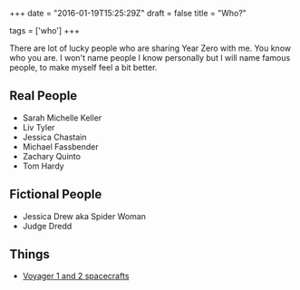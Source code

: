 +++
date = "2016-01-19T15:25:29Z"
draft = false
title = "Who?"

tags = ['who']
+++

There are lot of lucky people who are sharing Year Zero with me. You know who you are. I won't name people I know personally but I will name famous people, to make myself feel a bit better.

## Real People

- <i class="fa fa-angle-right" aria-hidden="true"></i> Sarah Michelle Keller
- <i class="fa fa-angle-right" aria-hidden="true"></i> Liv Tyler
- <i class="fa fa-angle-right" aria-hidden="true"></i> Jessica Chastain
- <i class="fa fa-angle-right" aria-hidden="true"></i> Michael Fassbender
- <i class="fa fa-angle-right" aria-hidden="true"></i> Zachary Quinto
- <i class="fa fa-angle-right" aria-hidden="true"></i> Tom Hardy

## Fictional People
- <i class="fa fa-angle-right" aria-hidden="true"></i> Jessica Drew aka Spider Woman
- <i class="fa fa-angle-right" aria-hidden="true"></i> Judge Dredd


## Things
- <i class="fa fa-angle-right" aria-hidden="true"></i> [Voyager 1 and 2 spacecrafts](https://en.wikipedia.org/wiki/Voyager_program)
